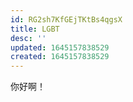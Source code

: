 ```yaml
---
id: RG2sh7KfGEjTKtBs4qgsX
title: LGBT
desc: ''
updated: 1645157838529
created: 1645157838529
---
```


你好啊！
